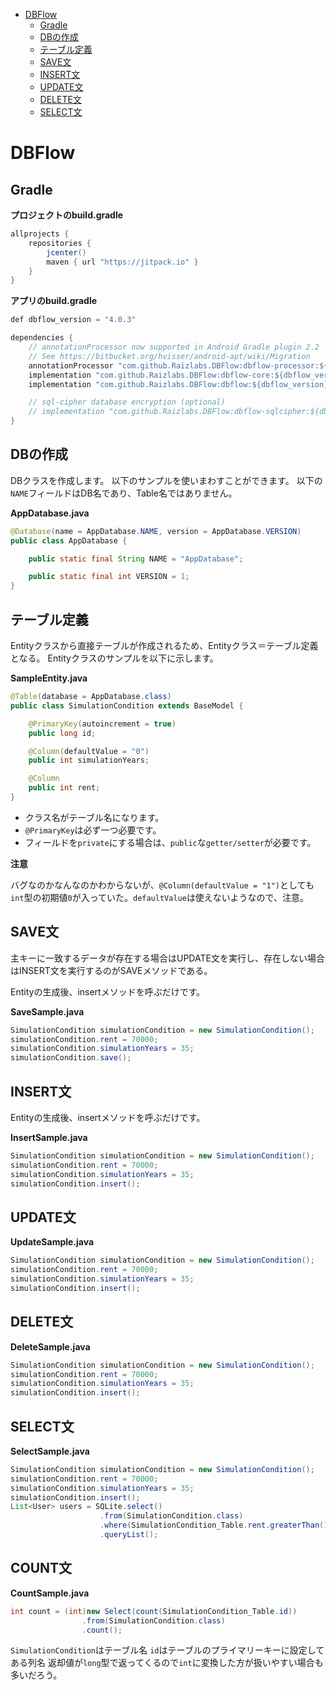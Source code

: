 <!-- TOC depthFrom:1 depthTo:6 withLinks:1 updateOnSave:1 orderedList:0 -->

- [DBFlow](#dbflow)
	- [Gradle](#gradle)
	- [DBの作成](#dbの作成)
	- [テーブル定義](#テーブル定義)
	- [SAVE文](#save文)
	- [INSERT文](#insert文)
	- [UPDATE文](#update文)
	- [DELETE文](#delete文)
	- [SELECT文](#select文)

<!-- /TOC -->

# DBFlow

## Gradle

**プロジェクトのbuild.gradle**

```Java
allprojects {
    repositories {
        jcenter()
        maven { url "https://jitpack.io" }
    }
}
```

**アプリのbuild.gradle**

```Java
def dbflow_version = "4.0.3"

dependencies {
    // annotationProcessor now supported in Android Gradle plugin 2.2
    // See https://bitbucket.org/hvisser/android-apt/wiki/Migration
    annotationProcessor "com.github.Raizlabs.DBFlow:dbflow-processor:${dbflow_version}"
    implementation "com.github.Raizlabs.DBFlow:dbflow-core:${dbflow_version}"
    implementation "com.github.Raizlabs.DBFlow:dbflow:${dbflow_version}"

    // sql-cipher database encryption (optional)
    // implementation "com.github.Raizlabs.DBFlow:dbflow-sqlcipher:${dbflow_version}"
}
```


## DBの作成

DBクラスを作成します。
以下のサンプルを使いまわすことができます。
以下の`NAME`フィールドはDB名であり、Table名ではありません。

**AppDatabase.java**

```Java
@Database(name = AppDatabase.NAME, version = AppDatabase.VERSION)
public class AppDatabase {

    public static final String NAME = "AppDatabase";

    public static final int VERSION = 1;
}
```

## テーブル定義

Entityクラスから直接テーブルが作成されるため、Entityクラス＝テーブル定義となる。
Entityクラスのサンプルを以下に示します。

**SampleEntity.java**

```Java
@Table(database = AppDatabase.class)
public class SimulationCondition extends BaseModel {

    @PrimaryKey(autoincrement = true)
    public long id;

    @Column(defaultValue = "0")
    public int simulationYears;

    @Column
    public int rent;
}
```

- クラス名がテーブル名になります。
- `@PrimaryKey`は必ず一つ必要です。
- フィールドを`private`にする場合は、`public`な`getter/setter`が必要です。

**注意**

バグなのかなんなのかわからないが、`@Column(defaultValue = "1")`としても`int`型の初期値`0`が入っていた。`defaultValue`は使えないようなので、注意。

## SAVE文

主キーに一致するデータが存在する場合はUPDATE文を実行し、存在しない場合はINSERT文を実行するのがSAVEメソッドである。

Entityの生成後、insertメソッドを呼ぶだけです。

**SaveSample.java**

```Java
SimulationCondition simulationCondition = new SimulationCondition();
simulationCondition.rent = 70000;
simulationCondition.simulationYears = 35;
simulationCondition.save();
```


## INSERT文

Entityの生成後、insertメソッドを呼ぶだけです。

**InsertSample.java**

```Java
SimulationCondition simulationCondition = new SimulationCondition();
simulationCondition.rent = 70000;
simulationCondition.simulationYears = 35;
simulationCondition.insert();
```

## UPDATE文

**UpdateSample.java**

```Java
SimulationCondition simulationCondition = new SimulationCondition();
simulationCondition.rent = 70000;
simulationCondition.simulationYears = 35;
simulationCondition.insert();
```

## DELETE文

**DeleteSample.java**

```Java
SimulationCondition simulationCondition = new SimulationCondition();
simulationCondition.rent = 70000;
simulationCondition.simulationYears = 35;
simulationCondition.insert();
```

## SELECT文

**SelectSample.java**

```Java
SimulationCondition simulationCondition = new SimulationCondition();
simulationCondition.rent = 70000;
simulationCondition.simulationYears = 35;
simulationCondition.insert();
List<User> users = SQLite.select()
                    .from(SimulationCondition.class)
                    .where(SimulationCondition_Table.rent.greaterThan(100000))
                    .queryList();
```

## COUNT文

**CountSample.java**

```Java
int count = (int)new Select(count(SimulationCondition_Table.id))
				.from(SimulationCondition.class)
				.count();
```

`SimulationCondition`はテーブル名
`id`はテーブルのプライマリーキーに設定してある列名
返却値が`long`型で返ってくるので`int`に変換した方が扱いやすい場合も多いだろう。


